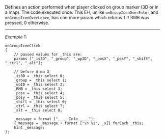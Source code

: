 Defines an action performed when player clicked on group marker (3D or in a map). The code executed once.
This EH, unlike `onGroupIconOverEnter` and `onGroupIconOverLeave`, has one more param which returns 1 if RMB was pressed, 0 otherwise.


---
*Example 1:*
```sqf
onGroupIconClick
{
	// passed values for _this are:
	params ["_is3D", "_group", "_wpID", "_posX", "_posY", "_shift", "_ctrl", "_alt"];

	// before Arma 3
	_is3D = _this select 0;
	_group = _this select 1;
	_wpID = _this select 2;
	_RMB = _this select 3;
	_posx = _this select 4;
	_posy = _this select 5;
	_shift = _this select 6;
	_ctrl = _this select 7;
	_alt = _this select 8;

	_message = format ["____ Info ____"];
	{_message = _message + format ["\n %1", _x]} forEach _this;
	hint _message;
};
```